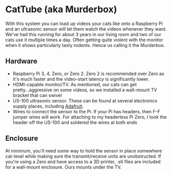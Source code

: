 # CatTube (aka Murderbox)

With this system you can load up videos your cats like onto a Raspberry Pi
and an ultrasonic sensor will let them watch the videos whenever they want.
We've had this running for about 3 years in our living room and two of our
cats use it multiple times a day. Often getting quite violent with the 
monitor when it shows particularly tasty rodents. Hence us calling it the
Murderbox.

## Hardware

- Raspberry Pi 3, 4, Zero, or Zero 2. Zero 2 is recommended over Zero as
it's much faster and the video-start latency is significantly lower.
- HDMI-capable monitor/TV. As mentioned, our cats can get
pretty...aggressive on some videos, so we installed a wall-mount TV bracket
that can swivel
- US-100 ultrasonic sensor. These can be found at several electronics
supply places, including [Adafruit](https://www.adafruit.com/product/4019).
- Wires to connect the sensor to the Pi. If your Pi has headers, then
F-F jumper wires will work. For attaching to my headerless Pi Zero, I
took the header off the US-100 and soldered the wires at both ends


## Enclosure

At minimum, you'll need some way to hold the sensor in place somewhere
cat-level while making sure the transmit/receive units are unobstructed.
If you're using a Zero and have access to a 3D printer, .stl files are
included for a wall-mount enclosure. Ours mounts under the TV.

